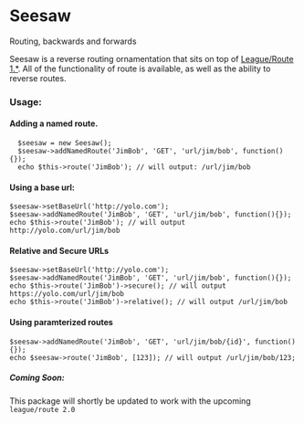 # Seesaw
Routing, backwards and forwards

Seesaw is a reverse routing ornamentation that sits on top of [League/Route 1.*](http://github.com/thephpleague/route). All of the functionality of route is available, as well as the ability to reverse routes. 

### Usage: 
#### Adding a named route. 
```
  $seesaw = new Seesaw();
  $seesaw->addNamedRoute('JimBob', 'GET', 'url/jim/bob', function(){});
  echo $this->route('JimBob'); // will output: /url/jim/bob
```

#### Using a base url: 
```
$seesaw->setBaseUrl('http://yolo.com');
$seesaw->addNamedRoute('JimBob', 'GET', 'url/jim/bob', function(){});
echo $this->route('JimBob'); // will output http://yolo.com/url/jim/bob
```

#### Relative and Secure URLs
```
$seesaw->setBaseUrl('http://yolo.com');
$seesaw->addNamedRoute('JimBob', 'GET', 'url/jim/bob', function(){});
echo $this->route('JimBob')->secure(); // will output https://yolo.com/url/jim/bob
echo $this->route('JimBob')->relative(); // will output /url/jim/bob
```

#### Using paramterized routes
```
$seesaw->addNamedRoute('JimBob', 'GET', 'url/jim/bob/{id}', function(){});
echo $seesaw->route('JimBob', [123]); // will output /url/jim/bob/123;
```

##### Coming Soon: 
This package will shortly be updated to work with the upcoming `league/route 2.0`
